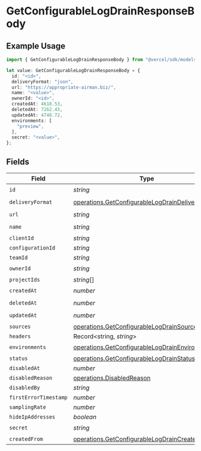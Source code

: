 # GetConfigurableLogDrainResponseBody

## Example Usage

```typescript
import { GetConfigurableLogDrainResponseBody } from "@vercel/sdk/models/operations/getconfigurablelogdrain.js";

let value: GetConfigurableLogDrainResponseBody = {
  id: "<id>",
  deliveryFormat: "json",
  url: "https://appropriate-airman.biz/",
  name: "<value>",
  ownerId: "<id>",
  createdAt: 4618.53,
  deletedAt: 7262.43,
  updatedAt: 4748.72,
  environments: [
    "preview",
  ],
  secret: "<value>",
};
```

## Fields

| Field                                                                                                                | Type                                                                                                                 | Required                                                                                                             | Description                                                                                                          |
| -------------------------------------------------------------------------------------------------------------------- | -------------------------------------------------------------------------------------------------------------------- | -------------------------------------------------------------------------------------------------------------------- | -------------------------------------------------------------------------------------------------------------------- |
| `id`                                                                                                                 | *string*                                                                                                             | :heavy_check_mark:                                                                                                   | N/A                                                                                                                  |
| `deliveryFormat`                                                                                                     | [operations.GetConfigurableLogDrainDeliveryFormat](../../models/operations/getconfigurablelogdraindeliveryformat.md) | :heavy_check_mark:                                                                                                   | N/A                                                                                                                  |
| `url`                                                                                                                | *string*                                                                                                             | :heavy_check_mark:                                                                                                   | N/A                                                                                                                  |
| `name`                                                                                                               | *string*                                                                                                             | :heavy_check_mark:                                                                                                   | N/A                                                                                                                  |
| `clientId`                                                                                                           | *string*                                                                                                             | :heavy_minus_sign:                                                                                                   | N/A                                                                                                                  |
| `configurationId`                                                                                                    | *string*                                                                                                             | :heavy_minus_sign:                                                                                                   | N/A                                                                                                                  |
| `teamId`                                                                                                             | *string*                                                                                                             | :heavy_minus_sign:                                                                                                   | N/A                                                                                                                  |
| `ownerId`                                                                                                            | *string*                                                                                                             | :heavy_check_mark:                                                                                                   | N/A                                                                                                                  |
| `projectIds`                                                                                                         | *string*[]                                                                                                           | :heavy_minus_sign:                                                                                                   | N/A                                                                                                                  |
| `createdAt`                                                                                                          | *number*                                                                                                             | :heavy_check_mark:                                                                                                   | N/A                                                                                                                  |
| `deletedAt`                                                                                                          | *number*                                                                                                             | :heavy_check_mark:                                                                                                   | N/A                                                                                                                  |
| `updatedAt`                                                                                                          | *number*                                                                                                             | :heavy_check_mark:                                                                                                   | N/A                                                                                                                  |
| `sources`                                                                                                            | [operations.GetConfigurableLogDrainSources](../../models/operations/getconfigurablelogdrainsources.md)[]             | :heavy_minus_sign:                                                                                                   | N/A                                                                                                                  |
| `headers`                                                                                                            | Record<string, *string*>                                                                                             | :heavy_minus_sign:                                                                                                   | N/A                                                                                                                  |
| `environments`                                                                                                       | [operations.GetConfigurableLogDrainEnvironments](../../models/operations/getconfigurablelogdrainenvironments.md)[]   | :heavy_check_mark:                                                                                                   | N/A                                                                                                                  |
| `status`                                                                                                             | [operations.GetConfigurableLogDrainStatus](../../models/operations/getconfigurablelogdrainstatus.md)                 | :heavy_minus_sign:                                                                                                   | N/A                                                                                                                  |
| `disabledAt`                                                                                                         | *number*                                                                                                             | :heavy_minus_sign:                                                                                                   | N/A                                                                                                                  |
| `disabledReason`                                                                                                     | [operations.DisabledReason](../../models/operations/disabledreason.md)                                               | :heavy_minus_sign:                                                                                                   | N/A                                                                                                                  |
| `disabledBy`                                                                                                         | *string*                                                                                                             | :heavy_minus_sign:                                                                                                   | N/A                                                                                                                  |
| `firstErrorTimestamp`                                                                                                | *number*                                                                                                             | :heavy_minus_sign:                                                                                                   | N/A                                                                                                                  |
| `samplingRate`                                                                                                       | *number*                                                                                                             | :heavy_minus_sign:                                                                                                   | N/A                                                                                                                  |
| `hideIpAddresses`                                                                                                    | *boolean*                                                                                                            | :heavy_minus_sign:                                                                                                   | N/A                                                                                                                  |
| `secret`                                                                                                             | *string*                                                                                                             | :heavy_check_mark:                                                                                                   | N/A                                                                                                                  |
| `createdFrom`                                                                                                        | [operations.GetConfigurableLogDrainCreatedFrom](../../models/operations/getconfigurablelogdraincreatedfrom.md)       | :heavy_minus_sign:                                                                                                   | N/A                                                                                                                  |